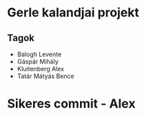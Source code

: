 # Gerle kalandjai projekt

## Tagok

- Balogh Levente
- Gáspár Mihály
- Kluitenberg Alex
- Tatár Mátyás Bence

# Sikeres commit - Alex
